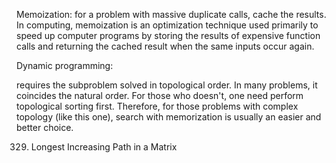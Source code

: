 Memoization: 
for a problem with massive duplicate calls, cache the results.
In computing, memoization is an optimization technique used primarily to speed up 
computer programs by storing the results of expensive function calls and returning
the cached result when the same inputs occur again.


Dynamic programming:

requires the subproblem solved in topological order. In many problems, it coincides 
the natural order. For those who doesn't, one need perform topological sorting first. 
Therefore, for those problems with complex topology (like this one), search with 
memorization is usually an easier and better choice.

329. Longest Increasing Path in a Matrix